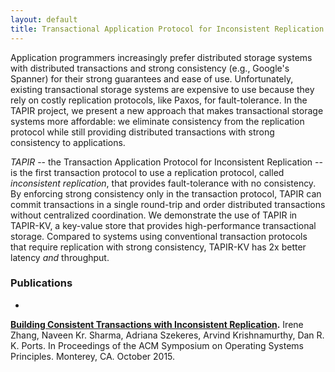 ```yaml
---
layout: default
title: Transactional Application Protocol for Inconsistent Replication (TAPIR)
---
```


Application programmers increasingly prefer distributed storage
systems with distributed transactions and strong consistency (e.g.,
Google's Spanner) for their strong guarantees and ease of
use. Unfortunately, existing transactional storage systems are
expensive to use because they rely on costly replication protocols,
like Paxos, for fault-tolerance. In the TAPIR project, we present a
new approach that makes transactional storage systems more affordable:
we eliminate consistency from the replication protocol while still
providing distributed transactions with strong consistency to
applications.

*TAPIR* -- the Transaction Application Protocol for Inconsistent
Replication -- is the first transaction protocol to use a replication
protocol, called *inconsistent replication*, that provides
fault-tolerance with no consistency.  By enforcing strong consistency
only in the transaction protocol, TAPIR can commit transactions in a
single round-trip and order distributed transactions without
centralized coordination. We demonstrate the use of TAPIR in TAPIR-KV,
a key-value store that provides high-performance transactional
storage. Compared to systems using conventional transaction protocols
that require replication with strong consistency, TAPIR-KV has 2x
better latency *and* throughput.

### Publications

-
**[Building Consistent Transactions with Inconsistent Replication](/papers/tapir-sosp15.pdf).**
Irene Zhang, Naveen Kr. Sharma, Adriana Szekeres, Arvind
Krishnamurthy, Dan R. K. Ports. In Proceedings of the ACM Symposium on
Operating Systems Principles. Monterey, CA. October 2015.
